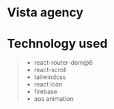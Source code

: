 # Vista agency

# Technology used

> - react-router-dom@6
> - react-scroll
> - tailwindcss
> - react icon
> - firebase
> - aos animation

